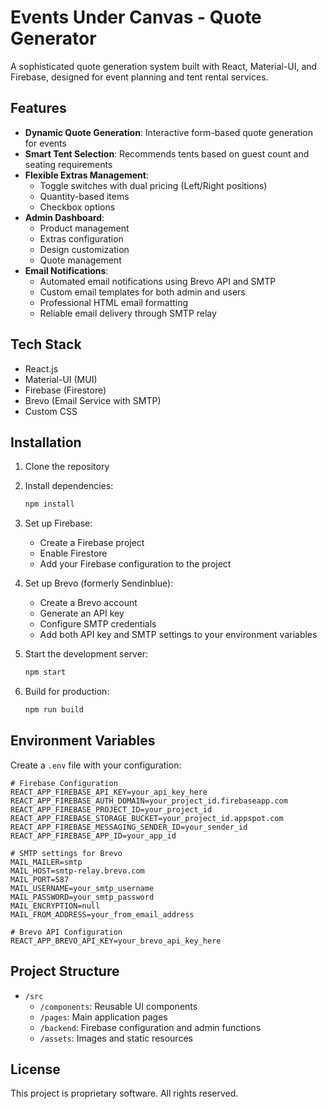 # Events Under Canvas - Quote Generator

A sophisticated quote generation system built with React, Material-UI, and Firebase, designed for event planning and tent rental services.

## Features

- **Dynamic Quote Generation**: Interactive form-based quote generation for events
- **Smart Tent Selection**: Recommends tents based on guest count and seating requirements
- **Flexible Extras Management**: 
  - Toggle switches with dual pricing (Left/Right positions)
  - Quantity-based items
  - Checkbox options
- **Admin Dashboard**:
  - Product management
  - Extras configuration
  - Design customization
  - Quote management
- **Email Notifications**:
  - Automated email notifications using Brevo API and SMTP
  - Custom email templates for both admin and users
  - Professional HTML email formatting
  - Reliable email delivery through SMTP relay

## Tech Stack

- React.js
- Material-UI (MUI)
- Firebase (Firestore)
- Brevo (Email Service with SMTP)
- Custom CSS

## Installation

1. Clone the repository
2. Install dependencies:
   ```bash
   npm install
   ```
3. Set up Firebase:
   - Create a Firebase project
   - Enable Firestore
   - Add your Firebase configuration to the project

4. Set up Brevo (formerly Sendinblue):
   - Create a Brevo account
   - Generate an API key
   - Configure SMTP credentials
   - Add both API key and SMTP settings to your environment variables

5. Start the development server:
   ```bash
   npm start
   ```

6. Build for production:
   ```bash
   npm run build
   ```

## Environment Variables

Create a `.env` file with your configuration:

```
# Firebase Configuration
REACT_APP_FIREBASE_API_KEY=your_api_key_here
REACT_APP_FIREBASE_AUTH_DOMAIN=your_project_id.firebaseapp.com
REACT_APP_FIREBASE_PROJECT_ID=your_project_id
REACT_APP_FIREBASE_STORAGE_BUCKET=your_project_id.appspot.com
REACT_APP_FIREBASE_MESSAGING_SENDER_ID=your_sender_id
REACT_APP_FIREBASE_APP_ID=your_app_id

# SMTP settings for Brevo
MAIL_MAILER=smtp
MAIL_HOST=smtp-relay.brevo.com
MAIL_PORT=587
MAIL_USERNAME=your_smtp_username
MAIL_PASSWORD=your_smtp_password
MAIL_ENCRYPTION=null
MAIL_FROM_ADDRESS=your_from_email_address

# Brevo API Configuration
REACT_APP_BREVO_API_KEY=your_brevo_api_key_here
```

## Project Structure

- `/src`
  - `/components`: Reusable UI components
  - `/pages`: Main application pages
  - `/backend`: Firebase configuration and admin functions
  - `/assets`: Images and static resources

## License

This project is proprietary software. All rights reserved.
